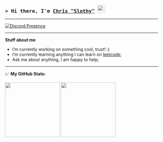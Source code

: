 ### <samp>&gt; Hi there, I'm <a href="https://im2slothy.github.io/Website/" target="_blank">Chris "Slothy"</a> <img src="https://media.giphy.com/media/hvRJCLFzcasrR4ia7z/giphy.gif" width="25"> </samp>
___
[![Discord Presence](https://lanyard.cnrad.dev/api/346766408274935819)](https://discord.com/users/346766408274935819)
___
**Stuff about me**

- I’m currently working on something cool, trust! :)
- I’m currently learning anything I can learn on [leetcode](https://leetcode.com/Im2Slothy);
- Ask me about anything, I am happy to help;
___
📈 **My GitHub Stats:**

<p>
  <img height="180em" src="https://github-readme-stats.vercel.app/api?username=im2slothy&theme=transparent)](https://github.com/anuraghazra/github-readme-stats"/>
  <img height="180em" src="https://github-readme-stats.vercel.app/api/top-langs/?username=Im2Slothy&exclude_repo=KNN-Image-Classification&show_icons=true&hide_border=true&layout=compact&langs_count=8"/>
</p>
